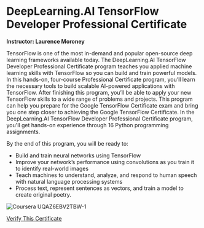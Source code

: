 # DeepLearning.AI TensorFlow Developer Professional Certificate

**Instructor: Laurence Moroney**

TensorFlow is one of the most in-demand and popular open-source deep learning frameworks available today. The DeepLearning.AI TensorFlow Developer Professional Certificate program teaches you applied machine learning skills with TensorFlow so you can build and train powerful models. 
In this hands-on, four-course Professional Certificate program, you’ll learn the necessary tools to build scalable AI-powered applications with TensorFlow. After finishing this program, you’ll be able to apply your new TensorFlow skills to a wide range of problems and projects. This program can help you prepare for the Google TensorFlow Certificate exam and bring you one step closer to achieving the Google TensorFlow Certificate.
In the DeepLearning.AI TensorFlow Developer Professional Certificate program, you'll get hands-on experience through 16 Python programming assignments. 

By the end of this program, you will be ready to:

* Build and train neural networks using TensorFlow
* Improve your network’s performance using convolutions as you train it to identify real-world images
* Teach machines to understand, analyze, and respond to human speech with natural language processing systems
* Process text, represent sentences as vectors, and train a model to create original poetry.



![Coursera UQAZ6EBV2TBW-1](https://user-images.githubusercontent.com/67929803/150994574-043eb957-b332-401f-a88d-c9b411579652.png)

 [Verify This Certificate](https://coursera.org/verify/professionalcert/UQAZ6EBV2TBW)

